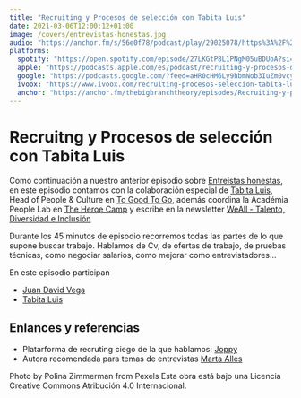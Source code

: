 ```yaml
---
title: "Recruiting y Procesos de selección con Tabita Luis"
date: 2021-03-06T12:00:12+01:00
image: /covers/entrevistas-honestas.jpg
audio: "https://anchor.fm/s/56e0f78/podcast/play/29025078/https%3A%2F%2Fd3ctxlq1ktw2nl.cloudfront.net%2Fstaging%2F2021-2-15%2Fb1823012-05f1-8b75-9a21-5eed0d7106de.mp3"
platforms:
  spotify: "https://open.spotify.com/episode/27LKGtP8L1PNgM05uBDUoA?si=c-Wn5_PVRMmhSaBp-3WcyQ"
  apple: "https://podcasts.apple.com/es/podcast/recruiting-y-procesos-de-selecci%C3%B3n-con-tabita-luis/id1511403790?i=1000513094698"
  google: "https://podcasts.google.com/?feed=aHR0cHM6Ly9hbmNob3IuZm0vcy81NmUwZjc4L3BvZGNhc3QvcnNz&ep=14&episode=YmMyYzZjZjEtNGM1OS00ZDUzLThjYzgtMzc3ZWQ0NjRjZGU1"
  ivoox: "https://www.ivoox.com/recruiting-procesos-seleccion-tabita-luis-audios-mp3_rf_66834174_1.html"
  anchor: "https://anchor.fm/thebigbranchtheory/episodes/Recruiting-y-procesos-de-seleccin-con-Tabita-Luis-esk9bm"
---
```


# Recruitng y Procesos de selección con Tabita Luis

Como continuación a nuestro anterior episodio sobre [Entreistas honestas](https://thebigbranchtheorypodcast.github.io/post/entreistas-honestas/), en este episodio contamos con la colaboración especial de [Tabita Luis](https://www.linkedin.com/in/tabitaluis/), Head of People & Culture en [To Good To Go](https://toogoodtogo.org/en), además coordina la Académia People Lab en [The Heroe Camp](https://theherocamp.com/people-culture-manager/) y escribe en la newsletter [WeAll - Talento, Diversidad e Inclusión](https://www.subscribepage.com/weallnuestramision)

Durante los  45 minutos de episodio recorremos todas las partes de lo que supone buscar trabajo. Hablamos de Cv, de ofertas de trabajo, de pruebas técnicas, como negociar salarios, como mejorar como entrevistadores...

En este episodio participan
- [Juan David Vega](https://twitter.com/juandvegarguez)
- [Tabita Luis](https://www.linkedin.com/in/tabitaluis/)

## Enlances y referencias

- Platarforma de recruting ciego de la que hablamos: [Joppy](https://joppy.me)
- Autora recomendada para temas de entrevistas [Marta Alles](https://es.wikipedia.org/wiki/Martha_Alles)



Photo by Polina Zimmerman from Pexels
Esta obra está bajo una Licencia Creative Commons Atribución 4.0 Internacional.
